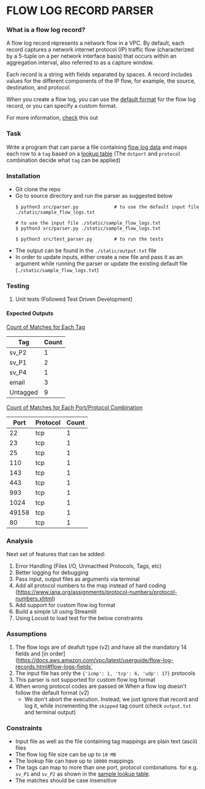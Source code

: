 # FLOW LOG RECORD PARSER

### What is a flow log record?
A flow log record represents a network flow in a VPC. By default, each record captures a network internet protocol (IP) traffic flow (characterized by a 5-tuple on a per network interface basis) that occurs within an aggregation interval, also referred to as a capture window.

Each record is a string with fields separated by spaces. A record includes values for the different components of the IP flow, for example, the source, destination, and protocol.

When you create a flow log, you can use the [default format](https://docs.aws.amazon.com/vpc/latest/userguide/flow-log-records.html#flow-logs-default) for the flow log record, or you can specify a custom format.


For more information, [check](https://docs.aws.amazon.com/vpc/latest/userguide/flow-log-records.html) this out


### Task 

Write a program that can parse a file containing [flow log data](./static/sample_flow_logs.txt) and maps each row to a `tag` based on a [lookup table](./static/lookup_table.csv) (The `dstport` and `protocol` combination decide what `tag` can be applied)

### Installation
- Git clone the repo
- Go to source directory and run the parser as suggested below
    ```
    $ python3 src/parser.py             # to use the default input file ./static/sample_flow_logs.txt
    
    # to use the input file ./static/sample_flow_logs.txt
    $ python3 src/parser.py ./static/sample_flow_logs.txt 
    
    $ python3 src/test_parser.py        # to run the tests
    ```
- The output can be found in the `./static/output.txt` file
- In order to update inputs, either create a new file and pass it as an argument while running the parser or update the existing default file (`./static/sample_flow_logs.txt`)

### Testing
1. Unit tests (Followed Test Driven Development)


#### Expected Outputs

<ins>Count of Matches for Each Tag</ins>

| Tag      | Count |
|----------|-------|
| sv_P2    | 1     |
| sv_P1    | 2     |
| sv_P4    | 1     |
| email    | 3     |
| Untagged | 9     |

<ins>Count of Matches for Each Port/Protocol Combination</ins>

| Port  | Protocol | Count |
|-------|----------|-------|
| 22    | tcp      | 1     |
| 23    | tcp      | 1     |
| 25    | tcp      | 1     |
| 110   | tcp      | 1     |
| 143   | tcp      | 1     |
| 443   | tcp      | 1     |
| 993   | tcp      | 1     |
| 1024  | tcp      | 1     |
| 49158 | tcp      | 1     |
| 80    | tcp      | 1     |


### Analysis
Next set of features that can be added:

1. Error Handling (Files I/O, Unmacthed Protocols, Tags, etc)
2. Better logging for debugging
3. Pass input, output files as arguments via terminal
4. Add all protocol numbers to the map instead of hard coding (https://www.iana.org/assignments/protocol-numbers/protocol-numbers.xhtml)
5. Add support for custom flow log format
6. Build a simple UI using Streamlit
7. Using Locust to load test for the below constraints

### Assumptions
1. The flow logs are of deafult type (v2) and have all the mandatory 14 fields and [in order](https://docs.aws.amazon.com/vpc/latest/userguide/flow-log-records.html#flow-logs-fields`
2. The input file has only the `{'icmp': 1, 'tcp': 6, 'udp': 17}` protocols
3. This parser is not supported for custom flow log format
4. When wrong protocol codes are passed `OR` When a flow log doesn't follow the default format (v2)
    - We don't abort the execution. Instead, we just ignore that record and log it, while incrementing the `skipped` tag count (check `output.txt` and terminal output)
### Constraints

- Input file as well as the file containing tag mappings are plain text (ascii) files  
- The flow log file size can be up to `10 MB`
- The lookup file can have up to `10000` mappings 
- The tags can map to more than one port, protocol combinations.  for e.g. `sv_P1` and `sv_P2` as shown in the [sample lookup table](./static/lookup_table.csv). 
- The matches should be case insensitive 
